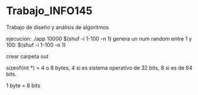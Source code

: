 # Trabajo_INFO145
Trabajo de diseño y análisis de algoritmos


ejecucion: ./app 10000 $(shuf -i 1-100 -n 1)
genera un num random entre 1 y 100: $(shuf -i 1-100 -n 1)

crear carpeta out


sizeof(int *) = 4 o 8 bytes, 4 si es sistema operativo de 32 bits, 8 si es de 64 bits.

1 byte = 8 bits 